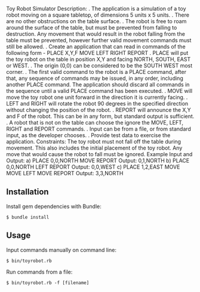 Toy Robot Simulator
Description:
. The application is a simulation of a toy robot moving on a square tabletop, of dimensions 5
units x 5 units.
. There are no other obstructions on the table surface.
. The robot is free to roam around the surface of the table, but must be prevented from falling to
destruction. Any movement
that would result in the robot falling from the table must be prevented, however further valid
movement commands must still
be allowed.
. Create an application that can read in commands of the following form -
PLACE X,Y,F
MOVE
LEFT
RIGHT
REPORT
. PLACE will put the toy robot on the table in position X,Y and facing NORTH, SOUTH, EAST or
WEST.
. The origin (0,0) can be considered to be the SOUTH WEST most corner.
. The first valid command to the robot is a PLACE command, after that, any sequence of
commands may be issued, in any order, including another PLACE command. The application
should discard all commands in the sequence until a valid PLACE command has been
executed.
. MOVE will move the toy robot one unit forward in the direction it is currently facing.
. LEFT and RIGHT will rotate the robot 90 degrees in the specified direction without changing
the position of the robot.
. REPORT will announce the X,Y and F of the robot. This can be in any form, but standard
output is sufficient.
. A robot that is not on the table can choose the ignore the MOVE, LEFT, RIGHT and REPORT
commands.
. Input can be from a file, or from standard input, as the developer chooses.
. Provide test data to exercise the application.
Constraints:
The toy robot must not fall off the table during movement. This also includes the initial
placement of the toy robot.
Any move that would cause the robot to fall must be ignored.
Example Input and Output: a)
PLACE 0,0,NORTH MOVE
REPORT
Output: 0,1,NORTH
b)
PLACE 0,0,NORTH LEFT
REPORT
Output: 0,0,WEST
c)
PLACE 1,2,EAST MOVE
MOVE
LEFT
MOVE
REPORT
Output: 3,3,NORTH

## Installation
Install gem dependencies with Bundle:

    $ bundle install

## Usage

Input commands manually on command line:

    $ bin/toyrobot.rb

Run commands from a file:

    $ bin/toyrobot.rb -f [filename]
